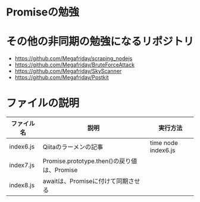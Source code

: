 # Promiseの勉強

# その他の非同期の勉強になるリポジトリ
- https://github.com/Megafriday/scraping_nodejs
- https://github.com/Megafriday/BruteForceAttack
- https://github.com/Megafriday/SkyScanner
- https://github.com/Megafriday/Postkit

# ファイルの説明
|ファイル名|説明|実行方法
|-|-|-|
|index6.js|Qiitaのラーメンの記事|time node index6.js|
|index7.js|Promise.prototype.then()の戻り値は、Promise<any>||
|index8.js|awaitは、Promiseに付けて同期させる||
